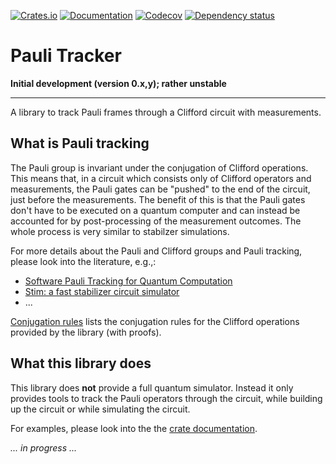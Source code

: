 [![Crates.io](https://img.shields.io/crates/v/pauli_tracker.svg)](https://crates.io/crates/pauli_tracker)
[![Documentation](https://docs.rs/pauli_tracker/badge.svg)](https://docs.rs/pauli_tracker/)
[![Codecov](https://codecov.io/github/taeruh/pauli_tracker/coverage.svg?branch=main)](https://codecov.io/gh/taeruh/pauli_tracker)
[![Dependency status](https://deps.rs/repo/github/taeruh/pauli_tracker/status.svg)](https://deps.rs/repo/github/taeruh/pauli_tracker)

# Pauli Tracker

**Initial development (version 0.x,y); rather unstable**
___

A library to track Pauli frames through a Clifford circuit with measurements.

## What is Pauli tracking

The Pauli group is invariant under the conjugation of Clifford operations. This means
that, in a circuit which consists only of Clifford operators and measurements, the Pauli
gates can be "pushed" to the end of the circuit, just before the measurements. The
benefit of this is that the Pauli gates don't have to be executed on a quantum computer
and can instead be accounted for by post-processing of the measurement outcomes. The
whole process is very similar to stabilzer simulations.

For more details about the Pauli and Clifford groups and Pauli tracking, please look
into the literature, e.g.,:
  - [Software Pauli Tracking for Quantum Computation](https://arxiv.org/abs/1401.5872v1)
  - [Stim: a fast stabilizer circuit simulator](https://arxiv.org/abs/2103.02202)
  - ...

[Conjugation rules](./docs/conjugation_rules) lists the conjugation rules for the
Clifford operations provided by the library (with proofs).

## What this library does

This library does **not** provide a full quantum simulator. Instead it only provides
tools to track the Pauli operators through the circuit, while building up the circuit or
while simulating the circuit.

For examples, please look into the the [crate
documentation](https://docs.rs/pauli_tracker/#examples).

*... in progress ...*
